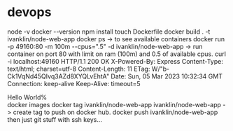 # devops
 node -v
 docker --version
 npm install 
 touch Dockerfile
 docker build . -t ivanklin/node-web-app
 docker ps -> to see available containers
 docker run -p 49160:80 -m 100m --cpus=".5" -d ivanklin/node-web-app -> run container on port 80 with limit on ram (100m) and 0.5 of available cpus.
 curl -i localhost:49160 
HTTP/1.1 200 OK
X-Powered-By: Express
Content-Type: text/html; charset=utf-8
Content-Length: 11
ETag: W/"b-Ck1VqNd45QIvq3AZd8XYQLvEhtA"
Date: Sun, 05 Mar 2023 10:32:34 GMT
Connection: keep-alive
Keep-Alive: timeout=5

Hello World%  
 docker images
 docker tag ivanklin/node-web-app ivanklin/node-web-app -> create tag to push on docker hub.
 docker push ivanklin/node-web-app
 then just git stuff with ssh keys... 
 
